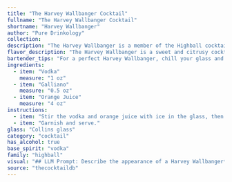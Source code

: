 ```yaml
---
title: "The Harvey Wallbanger Cocktail"
fullname: "The Harvey Wallbanger Cocktail"
shortname: "Harvey Wallbanger"
author: "Pure Drinkology"
collection:
description: "The Harvey Wallbanger is a member of the Highball cocktail family, known for its tall, mixed-drink format. Originating in the 1960s, it gained popularity with its sweet, citrusy profile, likely inspired by the Screwdriver cocktail, but with the addition of the herbal liqueur Galliano. "
flavor_description: "The Harvey Wallbanger is a sweet and citrusy cocktail with a vibrant orange flavor. The vodka provides a clean, neutral base, while the Galliano liqueur adds a distinctive herbal and slightly sweet note with hints of vanilla and anise. The orange juice balances the sweetness and provides a refreshing acidity, creating a well-rounded and enjoyable drinking experience. "
bartender_tips: "For a perfect Harvey Wallbanger, chill your glass and vodka beforehand.  Pour the vodka first, then Galliano, allowing it to float on top.  Gently add orange juice last, aiming for a layered look.  Don't stir – you want to maintain the distinct flavors.  A light squeeze of orange for garnish completes the experience. "
ingredients:
  - item: "Vodka"
    measure: "1 oz"
  - item: "Galliano"
    measure: "0.5 oz"
  - item: "Orange Juice"
    measure: "4 oz"
instructions:
  - item: "Stir the vodka and orange juice with ice in the glass, then float the Galliano on top."
  - item: "Garnish and serve."
glass: "Collins glass"
category: "cocktail"
has_alcohol: true
base_spirit: "vodka"
family: "highball"
visual: "## LLM Prompt: Describe the appearance of a Harvey Wallbanger**Context:** The Harvey Wallbanger is a classic cocktail made with Vodka, Galliano, and Orange Juice.  **Instructions:**  Describe the visual characteristics of this cocktail in detail. Consider factors like:* **Color:** What is the overall color of the drink? Is it a vibrant orange, a pale yellow, or something else? * **Clarity:** Is it clear, cloudy, or layered?* **Texture:** Is it smooth, frothy, or have a distinct texture?* **Garnish:** Is there a garnish? If so, describe the garnish and how it adds to the drink's visual appeal.* **Glassware:** What type of glass is the Harvey Wallbanger typically served in? How does the glass shape enhance the visual appeal?**Output:** Please provide a detailed description of the Harvey Wallbanger's visual appearance, using vivid language to evoke the image in the reader's mind. "
source: "thecocktaildb"
---
```


